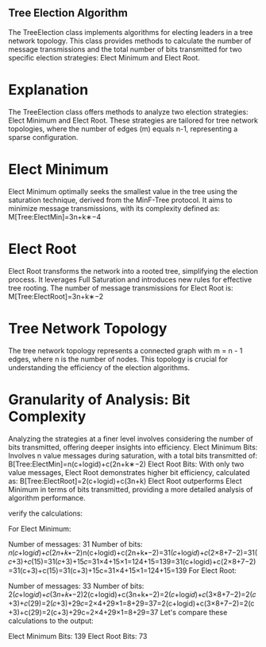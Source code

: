 ## Tree Election Algorithm
The TreeElection class implements algorithms for electing leaders in a tree network topology. This class provides methods to calculate the number of message transmissions and the total number of bits transmitted for two specific election strategies: Elect Minimum and Elect Root.

# Explanation
The TreeElection class offers methods to analyze two election strategies: Elect Minimum and Elect Root. These strategies are tailored for tree network topologies, where the number of edges (m) equals n-1, representing a sparse configuration.

# Elect Minimum
Elect Minimum optimally seeks the smallest value in the tree using the saturation technique, derived from the MinF-Tree protocol. It aims to minimize message transmissions, with its complexity defined as:
M[Tree:ElectMin]=3n+k∗−4
# Elect Root
Elect Root transforms the network into a rooted tree, simplifying the election process. It leverages Full Saturation and introduces new rules for effective tree rooting. The number of message transmissions for Elect Root is:
M[Tree:ElectRoot]=3n+k∗−2
# Tree Network Topology
The tree network topology represents a connected graph with m = n - 1 edges, where n is the number of nodes. This topology is crucial for understanding the efficiency of the election algorithms.
# Granularity of Analysis: Bit Complexity
Analyzing the strategies at a finer level involves considering the number of bits transmitted, offering deeper insights into efficiency.
Elect Minimum Bits: Involves n value messages during saturation, with a total bits transmitted of:
B[Tree:ElectMin]=n(c+logid)+c(2n+k∗−2)
Elect Root Bits: With only two value messages, Elect Root demonstrates higher bit efficiency, calculated as:
B[Tree:ElectRoot]=2(c+logid)+c(3n+k)
Elect Root outperforms Elect Minimum in terms of bits transmitted, providing a more detailed analysis of algorithm performance.


verify the calculations:

For Elect Minimum:

Number of messages: 31
Number of bits: 𝑛(𝑐+log⁡𝑖𝑑)+𝑐(2𝑛+𝑘∗−2)n(c+logid)+c(2n+k∗−2)=31(𝑐+log⁡𝑖𝑑)+𝑐(2×8+7−2)=31(𝑐+3)+𝑐(15)=31(𝑐+3)+15𝑐=31×4+15×1=124+15=139=31(c+logid)+c(2×8+7−2)=31(c+3)+c(15)=31(c+3)+15c=31×4+15×1=124+15=139
For Elect Root:

Number of messages: 33
Number of bits: 2(𝑐+log⁡𝑖𝑑)+𝑐(3𝑛+𝑘∗−2)2(c+logid)+c(3n+k∗−2)=2(𝑐+log⁡𝑖𝑑)+𝑐(3×8+7−2)=2(𝑐+3)+𝑐(29)=2(𝑐+3)+29𝑐=2×4+29×1=8+29=37=2(c+logid)+c(3×8+7−2)=2(c+3)+c(29)=2(c+3)+29c=2×4+29×1=8+29=37
Let's compare these calculations to the output:

Elect Minimum Bits: 139
Elect Root Bits: 73
